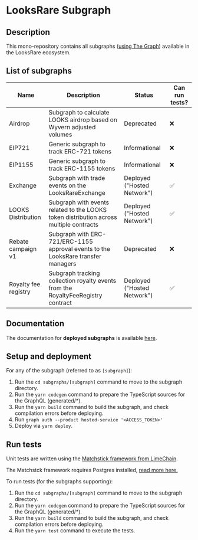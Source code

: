 # LooksRare Subgraph

## Description

This mono-repository contains all subgraphs ([using The Graph](https://docs.looksrare.org/developers/looksrare-subgraph-overview#what-is-a-subgraph)) available in the LooksRare ecosystem.

## List of subgraphs

| Name                 | Description                                                                            | Status                      | Can run tests? |
| -------------------- | -------------------------------------------------------------------------------------- | --------------------------- | -------------- |
| Airdrop              | Subgraph to calculate LOOKS airdrop based on Wyvern adjusted volumes                   | Deprecated                  | ❌             |
| EIP721               | Generic subgraph to track ERC-721 tokens                                               | Informational               | ❌             |
| EIP1155              | Generic subgraph to track ERC-1155 tokens                                              | Informational               | ❌             |
| Exchange             | Subgraph with trade events on the LooksRareExchange                                    | Deployed ("Hosted Network") | ✅             |
| LOOKS Distribution   | Subgraph with events related to the LOOKS token distribution across multiple contracts | Deployed ("Hosted Network") | ✅             |
| Rebate campaign v1   | Subgraph with ERC-721/ERC-1155 approval events to the LooksRare transfer managers      | Deprecated                  | ❌             |
| Royalty fee registry | Subgraph tracking collection royalty events from the RoyaltyFeeRegistry contract       | Deployed ("Hosted Network") | ✅             |

## Documentation

The documentation for **deployed subgraphs** is available [here](https://docs.looksrare.org/developers/category/subgraph-documentation).

## Setup and deployment

For any of the subgraph (referred to as `[subgraph]`):

1. Run the `cd subgraphs/[subgraph]` command to move to the subgraph directory.
2. Run the `yarn codegen` command to prepare the TypeScript sources for the GraphQL (generated/\*).
3. Run the `yarn build` command to build the subgraph, and check compilation errors before deploying.
4. Run `graph auth --product hosted-service '<ACCESS_TOKEN>'`
5. Deploy via `yarn deploy`.

## Run tests

Unit tests are written using the [Matchstick framework from LimeChain](https://github.com/LimeChain/matchstick).

The Matchstck framework requires Postgres installed, [read more here.](https://github.com/LimeChain/matchstick#os-specific-release-binaries-%EF%B8%8F)

To run tests (for the subgraphs supporting):

1. Run the `cd subgraphs/[subgraph]` command to move to the subgraph directory.
2. Run the `yarn codegen` command to prepare the TypeScript sources for the GraphQL (generated/\*).
3. Run the `yarn build` command to build the subgraph, and check compilation errors before deploying.
4. Run the `yarn test` command to execute the tests.
